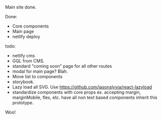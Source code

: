 Main site done.

Done:

- Core components
- Main page
- netlify deploy

todo:

- netlify cms
- GQL from CMS.
- standard "coming soon" page for all other routes
- modal for main page? Blah.
- Move list to components
- storybook.
- Lazy load all SVG. Use https://github.com/jasonslyvia/react-lazyload
- standardize components with core props ex. accepting margin, marginMobile, flex, etc. have all non text based components inherit this prototype.

Woo!

